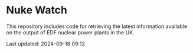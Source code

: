 # Nuke Watch

This repository includes code for retrieving the latest information available on the output of EDF nuclear power plants in the UK.

Last updated: 2024-09-18 09:12